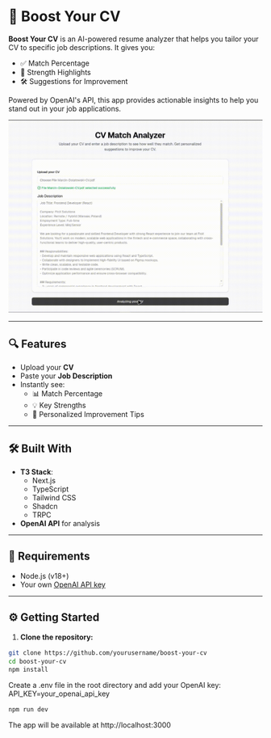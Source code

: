 # 🚀 Boost Your CV

**Boost Your CV** is an AI-powered resume analyzer that helps you tailor your CV to specific job descriptions. It gives you:

- ✅ Match Percentage
- 💪 Strength Highlights
- 🛠️ Suggestions for Improvement

Powered by OpenAI's API, this app provides actionable insights to help you stand out in your job applications.

<p align="center">
  <img src="demo.gif" alt="Opis GIF-a" />
</p>

---

## 🔍 Features

- Upload your **CV**
- Paste your **Job Description**
- Instantly see:
  - 📊 Match Percentage
  - 💡 Key Strengths
  - 🧠 Personalized Improvement Tips

---

## 🛠️ Built With

- **T3 Stack**:
  - Next.js
  - TypeScript
  - Tailwind CSS
  - Shadcn
  - TRPC
- **OpenAI API** for analysis

---

## 🔐 Requirements

- Node.js (v18+)
- Your own [OpenAI API key](https://platform.openai.com/account/api-keys)

---

## ⚙️ Getting Started

1. **Clone the repository:**

```bash
git clone https://github.com/yourusername/boost-your-cv
cd boost-your-cv
npm install
```

Create a .env file in the root directory and add your OpenAI key:
API_KEY=your_openai_api_key

```bash
npm run dev
```

The app will be available at http://localhost:3000
